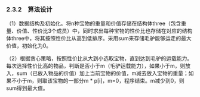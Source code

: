 ### 2.3.2　算法设计

（1）数据结构及初始化。将n种宝物的重量和价值存储在结构体three（包含重量、价值、性价比3个成员）中，同时求出每种宝物的性价比也存储在对应的结构体three中，将其按照性价比从高到低排序。采用sum来存储毛驴能够运走的最大价值，初始化为0。

（2）根据贪心策略，按照性价比从大到小选取宝物，直到达到毛驴的运载能力。每次选择性价比高的物品，判断是否小于m（毛驴运载能力），如果小于m，则放入，sum（已放入物品的价值）加上当前宝物的价值，m减去放入宝物的重量；如果不小于m，则取该宝物的一部分m * p[i]，m=0，程序结束。m减少到0，则sum得到最大值。

